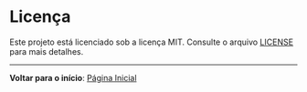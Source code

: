 # Licença

Este projeto está licenciado sob a licença MIT. Consulte o arquivo [LICENSE](LICENSE) para mais detalhes.

---

**Voltar para o início**: [Página Inicial](index.md)